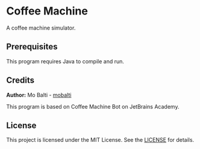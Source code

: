 # Coffee Machine
A coffee machine simulator.

## Prerequisites

This program requires Java to compile and run.

## Credits

**Author:** Mo Balti - [mobalti](https://github.com/mobalti)

This program is based on Coffee Machine Bot on JetBrains Academy.

## License

This project is licensed under the MIT License. See the [LICENSE](https://github.com/mobalic/Coffee-Machine/blob/main/LICENSE) for details.
